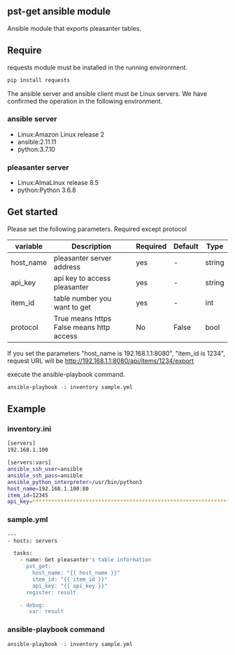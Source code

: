 ## pst-get ansible module
Ansible module that exports pleasanter tables.


## Require
requests module must be installed in the running environment.
```sh
pip install requests
```
The ansible server and ansible client must be Linux servers.
We have confirmed the operation in the following environment.

### ansible server
* Linux:Amazon Linux release 2
* ansible:2.11.11
* python:3.7.10

### pleasanter server
* Linux:AlmaLinux release 8.5
* python:Python 3.6.8

## Get started
Please set the following parameters.
Required except protocol

| variable | Description | Required | Default | Type |
| ------ | ------ | ------ | ------ | ------ |
| host_name | pleasanter server address |yes| - | string |
| api_key | api key to access pleasanter  | yes | - | string |
| item_id | table number you want to get | yes | - | int |
| protocol | True means https False means http access | No | False | bool |

If you set the parameters "host_name is 192.168.1.1:8080", "item_id is 1234",
request URL will be http://192.168.1.1:8080/api/items/1234/export


execute the ansible-playbook command.
```sh
ansible-playbook -i inventory sample.yml
```

## Example

### inventory.ini
```sh
[servers]
192.168.1.100

[servers:vars]
ansible_ssh_user=ansible
ansible_ssh_pass=ansible
ansible_python_interpreter=/usr/bin/python3
host_name=192.168.1.100:80
item_id=12345
api_key=*********************************************************************************
```
### sample.yml
```sh
---
- hosts: servers

  tasks:
    - name: Get pleasanter's table information
      pst_get:
        host_name: "{{ host_name }}"
        item_id: "{{ item_id }}"
        api_key: "{{ api_key }}"
      register: result

    - debug:
       var: result
```

### ansible-playbook command
```sh
ansible-playbook -i inventory sample.yml
```
